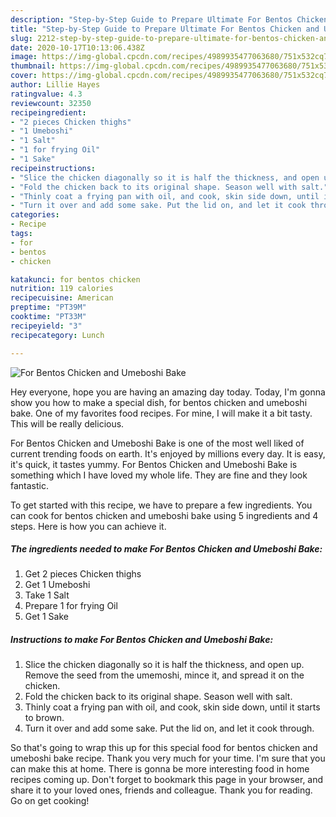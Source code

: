 ```yaml
---
description: "Step-by-Step Guide to Prepare Ultimate For Bentos Chicken and Umeboshi Bake"
title: "Step-by-Step Guide to Prepare Ultimate For Bentos Chicken and Umeboshi Bake"
slug: 2212-step-by-step-guide-to-prepare-ultimate-for-bentos-chicken-and-umeboshi-bake
date: 2020-10-17T10:13:06.438Z
image: https://img-global.cpcdn.com/recipes/4989935477063680/751x532cq70/for-bentos-chicken-and-umeboshi-bake-recipe-main-photo.jpg
thumbnail: https://img-global.cpcdn.com/recipes/4989935477063680/751x532cq70/for-bentos-chicken-and-umeboshi-bake-recipe-main-photo.jpg
cover: https://img-global.cpcdn.com/recipes/4989935477063680/751x532cq70/for-bentos-chicken-and-umeboshi-bake-recipe-main-photo.jpg
author: Lillie Hayes
ratingvalue: 4.3
reviewcount: 32350
recipeingredient:
- "2 pieces Chicken thighs"
- "1 Umeboshi"
- "1 Salt"
- "1 for frying Oil"
- "1 Sake"
recipeinstructions:
- "Slice the chicken diagonally so it is half the thickness, and open up. Remove the seed from the umemoshi, mince it, and spread it on the chicken."
- "Fold the chicken back to its original shape. Season well with salt."
- "Thinly coat a frying pan with oil, and cook, skin side down, until it starts to brown."
- "Turn it over and add some sake. Put the lid on, and let it cook through."
categories:
- Recipe
tags:
- for
- bentos
- chicken

katakunci: for bentos chicken 
nutrition: 119 calories
recipecuisine: American
preptime: "PT39M"
cooktime: "PT33M"
recipeyield: "3"
recipecategory: Lunch

---
```



![For Bentos Chicken and Umeboshi Bake](https://img-global.cpcdn.com/recipes/4989935477063680/751x532cq70/for-bentos-chicken-and-umeboshi-bake-recipe-main-photo.jpg)

Hey everyone, hope you are having an amazing day today. Today, I'm gonna show you how to make a special dish, for bentos chicken and umeboshi bake. One of my favorites food recipes. For mine, I will make it a bit tasty. This will be really delicious.

For Bentos Chicken and Umeboshi Bake is one of the most well liked of current trending foods on earth. It's enjoyed by millions every day. It is easy, it's quick, it tastes yummy. For Bentos Chicken and Umeboshi Bake is something which I have loved my whole life. They are fine and they look fantastic.




To get started with this recipe, we have to prepare a few ingredients. You can cook for bentos chicken and umeboshi bake using 5 ingredients and 4 steps. Here is how you can achieve it.

<!--inarticleads1-->

##### The ingredients needed to make For Bentos Chicken and Umeboshi Bake:

1. Get 2 pieces Chicken thighs
1. Get 1 Umeboshi
1. Take 1 Salt
1. Prepare 1 for frying Oil
1. Get 1 Sake




<!--inarticleads2-->

##### Instructions to make For Bentos Chicken and Umeboshi Bake:

1. Slice the chicken diagonally so it is half the thickness, and open up. Remove the seed from the umemoshi, mince it, and spread it on the chicken.
1. Fold the chicken back to its original shape. Season well with salt.
1. Thinly coat a frying pan with oil, and cook, skin side down, until it starts to brown.
1. Turn it over and add some sake. Put the lid on, and let it cook through.




So that's going to wrap this up for this special food for bentos chicken and umeboshi bake recipe. Thank you very much for your time. I'm sure that you can make this at home. There is gonna be more interesting food in home recipes coming up. Don't forget to bookmark this page in your browser, and share it to your loved ones, friends and colleague. Thank you for reading. Go on get cooking!

